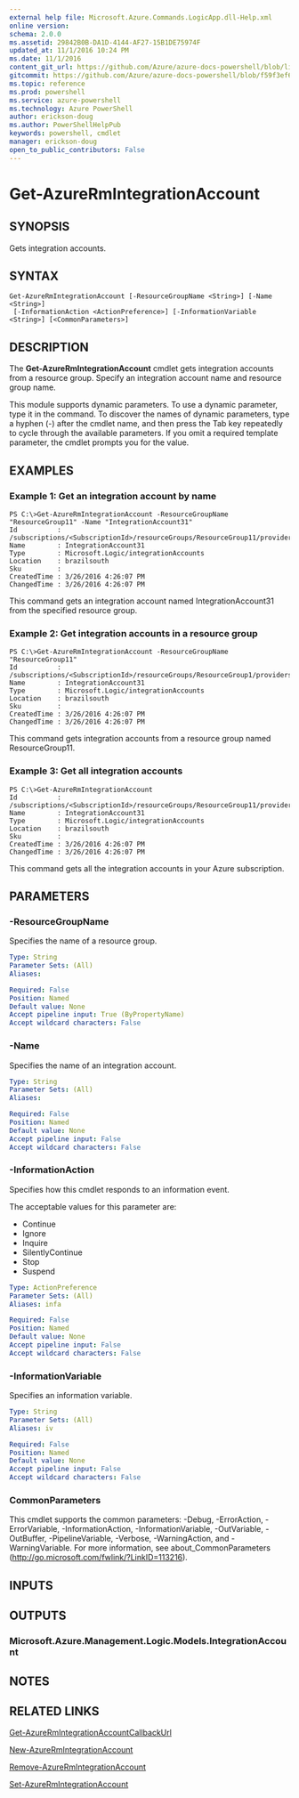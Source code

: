 ```yaml
---
external help file: Microsoft.Azure.Commands.LogicApp.dll-Help.xml
online version: 
schema: 2.0.0
ms.assetid: 29842B0B-DA1D-4144-AF27-15B1DE75974F
updated_at: 11/1/2016 10:24 PM
ms.date: 11/1/2016
content_git_url: https://github.com/Azure/azure-docs-powershell/blob/live/azureps-cmdlets-docs/ResourceManager/AzureRM.LogicApp/v1.0.8/Get-AzureRmIntegrationAccount.md
gitcommit: https://github.com/Azure/azure-docs-powershell/blob/f59f3ef60bc592383812213e69fd77ba950759ed/azureps-cmdlets-docs/ResourceManager/AzureRM.LogicApp/v1.0.8/Get-AzureRmIntegrationAccount.md
ms.topic: reference
ms.prod: powershell
ms.service: azure-powershell
ms.technology: Azure PowerShell
author: erickson-doug
ms.author: PowerShellHelpPub
keywords: powershell, cmdlet
manager: erickson-doug
open_to_public_contributors: False
---
```


# Get-AzureRmIntegrationAccount

## SYNOPSIS
Gets integration accounts.

## SYNTAX

```
Get-AzureRmIntegrationAccount [-ResourceGroupName <String>] [-Name <String>]
 [-InformationAction <ActionPreference>] [-InformationVariable <String>] [<CommonParameters>]
```

## DESCRIPTION
The **Get-AzureRmIntegrationAccount** cmdlet gets integration accounts from a resource group. 
Specify an integration account name and resource group name.

This module supports dynamic parameters.
To use a dynamic parameter, type it in the command.
To discover the names of dynamic parameters, type a hyphen (-) after the cmdlet name, and then press the Tab key repeatedly to cycle through the available parameters.
If you omit a required template parameter, the cmdlet prompts you for the value.

## EXAMPLES

### Example 1: Get an integration account by name
```
PS C:\>Get-AzureRmIntegrationAccount -ResourceGroupName "ResourceGroup11" -Name "IntegrationAccount31"
Id          : /subscriptions/<SubscriptionId>/resourceGroups/ResourceGroup11/providers/Microsoft.Logic/integrationAccounts/IntegrationAccount31
Name        : IntegrationAccount31
Type        : Microsoft.Logic/integrationAccounts
Location    : brazilsouth
Sku         : 
CreatedTime : 3/26/2016 4:26:07 PM
ChangedTime : 3/26/2016 4:26:07 PM
```

This command gets an integration account named IntegrationAccount31 from the specified resource group.

### Example 2: Get integration accounts in a resource group
```
PS C:\>Get-AzureRmIntegrationAccount -ResourceGroupName "ResourceGroup11"
Id          : /subscriptions/<SubscriptionId>/resourceGroups/ResourceGroup1/providers/Microsoft.Logic/integrationAccounts/IntegrationAccount31
Name        : IntegrationAccount31
Type        : Microsoft.Logic/integrationAccounts
Location    : brazilsouth
Sku         : 
CreatedTime : 3/26/2016 4:26:07 PM
ChangedTime : 3/26/2016 4:26:07 PM
```

This command gets integration accounts from a resource group named ResourceGroup11.

### Example 3: Get all integration accounts
```
PS C:\>Get-AzureRmIntegrationAccount
Id          : /subscriptions/<SubscriptionId>/resourceGroups/ResourceGroup11/providers/Microsoft.Logic/integrationAccounts/IntegrationAccount31
Name        : IntegrationAccount31
Type        : Microsoft.Logic/integrationAccounts
Location    : brazilsouth
Sku         : 
CreatedTime : 3/26/2016 4:26:07 PM
ChangedTime : 3/26/2016 4:26:07 PM
```

This command gets all the integration accounts in your Azure subscription.

## PARAMETERS

### -ResourceGroupName
Specifies the name of a resource group.

```yaml
Type: String
Parameter Sets: (All)
Aliases: 

Required: False
Position: Named
Default value: None
Accept pipeline input: True (ByPropertyName)
Accept wildcard characters: False
```

### -Name
Specifies the name of an integration account.

```yaml
Type: String
Parameter Sets: (All)
Aliases: 

Required: False
Position: Named
Default value: None
Accept pipeline input: False
Accept wildcard characters: False
```

### -InformationAction
Specifies how this cmdlet responds to an information event.

The acceptable values for this parameter are:

- Continue
- Ignore
- Inquire
- SilentlyContinue
- Stop
- Suspend

```yaml
Type: ActionPreference
Parameter Sets: (All)
Aliases: infa

Required: False
Position: Named
Default value: None
Accept pipeline input: False
Accept wildcard characters: False
```

### -InformationVariable
Specifies an information variable.

```yaml
Type: String
Parameter Sets: (All)
Aliases: iv

Required: False
Position: Named
Default value: None
Accept pipeline input: False
Accept wildcard characters: False
```

### CommonParameters
This cmdlet supports the common parameters: -Debug, -ErrorAction, -ErrorVariable, -InformationAction, -InformationVariable, -OutVariable, -OutBuffer, -PipelineVariable, -Verbose, -WarningAction, and -WarningVariable. For more information, see about_CommonParameters (http://go.microsoft.com/fwlink/?LinkID=113216).

## INPUTS

## OUTPUTS

### Microsoft.Azure.Management.Logic.Models.IntegrationAccount

## NOTES

## RELATED LINKS

[Get-AzureRmIntegrationAccountCallbackUrl](xref:ResourceManager/AzureRM.LogicApp/v1.0.8/Get-AzureRmIntegrationAccountCallbackUrl.md)

[New-AzureRmIntegrationAccount](xref:ResourceManager/AzureRM.LogicApp/v1.0.8/New-AzureRmIntegrationAccount.md)

[Remove-AzureRmIntegrationAccount](xref:ResourceManager/AzureRM.LogicApp/v1.0.8/Remove-AzureRmIntegrationAccount.md)

[Set-AzureRmIntegrationAccount](xref:ResourceManager/AzureRM.LogicApp/v1.0.8/Set-AzureRmIntegrationAccount.md)



